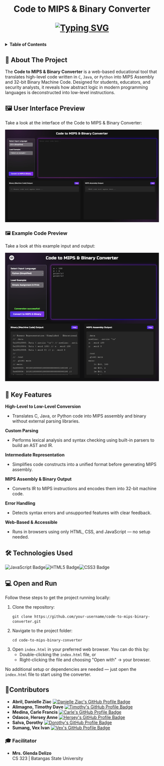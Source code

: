 <h1 align="center">
  Code to MIPS & Binary Converter
<br>
<p align="center">
<a href="https://git.io/typing-svg">
  <img src="https://readme-typing-svg.herokuapp.com?font=Fira+Code&pause=1000&color=50CBF7&center=true&width=435&lines=Code+Deconstructed.+Instantly.;Assembly+Behind+the+Abstraction.;See+What+Your+Code+Becomes." alt="Typing SVG" />
</a>
</p>  
</h1>

<details>
  <summary><strong>Table of Contents</strong></summary>
  <ol>
    <li><a href="#about-the-project">About The Project</a> </li>
    <li><a href="#preview">User Interface Preview</a></li>
    <li><a href="#features">Key Features</a></li>
    <li><a href="#technologies">Technologies Used</a></li>
    <li><a href="#usage">Open and Run</a></li>
    <li><a href="#contributors">Contributors</a></li>
    <li><a href="#facilitator">Course Facilitator</a></li>
  </ol>
</details>

<!-- ABOUT THE PROJECT --> 
<h2 id="about-the-project">📘 About The Project </h2>
<p> The <strong>Code to MIPS & Binary Converter</strong> is a web-based educational tool that translates high-level code written in <code>C</code>, <code>Java</code>, or <code>Python</code> into MIPS Assembly and 32-bit Binary Machine Code. Designed for students, educators, and security analysts, it reveals how abstract logic in modern programming languages is deconstructed into low-level instructions. </p>

<!-- USER INTERFACE PREVIEW --> 
<h2 id="preview">🖼️ User Interface Preview</h2>
Take a look at the interface of the Code to MIPS & Binary Converter:

![UI](https://github.com/controlplusn/code-to-mips-binary-converter/blob/main/images/ui-screenshot.jpg?raw=true)


<h3 id="example-preview">🖼️ Example Code Preview</h3>
Take a look at this example input and output:

![Example](https://github.com/controlplusn/code-to-mips-binary-converter/blob/main/images/example-input.png?raw=true)

<!-- FEATURES --> 
<h2 id="features">🚀 Key Features</h2> 
<strong>High-Level to Low-Level Conversion</strong>
  <br>
  <ul> 
  <li>Translates C, Java, or Python code into MIPS assembly and binary without external parsing libraries.</li></ul>
<strong>Custom Parsing</strong>
  <br>
  <ul> 
  <li>Performs lexical analysis and syntax checking using built-in parsers to build an AST and IR.</li></ul>
<strong>Intermediate Representation</strong>
  <br> 
  <ul> 
  <li>Simplifies code constructs into a unified format before generating MIPS assembly.</li> </ul>
<strong>MIPS Assembly & Binary Output</strong>
  <br> 
  <ul> 
  <li>Converts IR to MIPS instructions and encodes them into 32-bit machine code.</li> </ul>
<strong>Error Handling</strong>
  <br> 
  <ul> 
  <li>Detects syntax errors and unsupported features with clear feedback.</li> </ul>
<strong>Web-Based & Accessible</strong>
  <br> 
  <ul> 
 <li>Runs in browsers using only HTML, CSS, and JavaScript — no setup needed.</li> </ul>
  
  <!-- TECHNOLOGIES USED --> 
<h2 id="technologies">🛠️ Technologies Used</h2>

<img src="https://img.shields.io/badge/javascript-%23323330.svg?style=for-the-badge&logo=javascript&logoColor=%23F7DF1E" alt="JavaScript Badge" /><img src="https://img.shields.io/badge/html5-%23E34F26.svg?style=for-the-badge&logo=html5&logoColor=white" alt="HTML5 Badge" /><img src="https://img.shields.io/badge/css3-%231572B6.svg?style=for-the-badge&logo=css3&logoColor=white" alt="CSS3 Badge" />


<!-- INSTALLATION AND USAGE --> 
<h2 id="usage">💻  Open and Run</h2> 
<p>Follow these steps to get the project running locally:</p>

<ol>
  <li>Clone the repository:
    <pre><code>git clone https://github.com/your-username/code-to-mips-binary-converter.git</code></pre>
  </li>
  <li>Navigate to the project folder:
    <pre><code>cd code-to-mips-binary-converter</code></pre>
  </li>
  <li>Open <code>index.html</code> in your preferred web browser. You can do this by:
    <ul>
      <li>Double-clicking the <code>index.html</code> file, or</li>
      <li>Right-clicking the file and choosing "Open with" → your browser.</li>
    </ul>
  </li>
</ol>

<p>No additional setup or dependencies are needed — just open the <code>index.html</code> file to start using the converter.</p>

<!-- CONTRIBUTORS --> 
<h2 id="contributors">🤝Contributors</h2> 

<ul>
  <li>
    <b>Abril, Danielle Ziac</b>
    <a href="https://github.com/DanielleZiac">
      <img src="https://img.shields.io/badge/GitHub-DanielleZiac-181717?style=for-the-badge&logo=github&logoColor=white" alt="Danielle Ziac's GitHub Profile Badge"/>
    </a>
  </li>
  <li>
    <b>Alimagno, Timothy Dave</b>
    <a href="https://github.com/mothy-08">
      <img src="https://img.shields.io/badge/GitHub-mothy--08-181717?style=for-the-badge&logo=github&logoColor=white" alt="Timothy's GitHub Profile Badge"/>
    </a>
  </li>
  <li>
    <b>Medina, Carle Francis</b>
    <a href="https://github.com/controlplusn">
      <img src="https://img.shields.io/badge/GitHub-controlplusn-181717?style=for-the-badge&logo=github&logoColor=white" alt="Carle's GitHub Profile Badge"/>
    </a>
  </li>
  <li>
    <b>Odasco, Hersey Anne</b>
    <a href="https://github.com/herseyy">
      <img src="https://img.shields.io/badge/GitHub-herseyy-181717?style=for-the-badge&logo=github&logoColor=white" alt="Hersey's GitHub Profile Badge"/>
    </a>
  </li>
  <li>
    <b>Salva, Dorothy</b>
    <a href="https://github.com/thea23salva">
      <img src="https://img.shields.io/badge/GitHub-thea23salva-181717?style=for-the-badge&logo=github&logoColor=white" alt="Dorothy's GitHub Profile Badge"/>
    </a>
  </li>
  <li>
    <b>Sumang, Vex Ivan</b>
    <a href="https://github.com/Xevastian">
      <img src="https://img.shields.io/badge/GitHub-Xevastian-181717?style=for-the-badge&logo=github&logoColor=white" alt="Vex's GitHub Profile Badge"/>
    </a>
  </li>
</ul>


<!-- FACILITATIOR --> 
<h3 id="facilitator">🎓 Facilitator</h3> 
<ul>
  <li>
  <b>Mrs. Glenda Delizo</b>
  <br>
  CS 323 | Batangas State University
  </li>
</ul>
